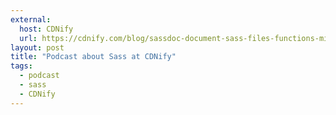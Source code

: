 ```yaml
---
external:
  host: CDNify
  url: https://cdnify.com/blog/sassdoc-document-sass-files-functions-mixins/
layout: post
title: "Podcast about Sass at CDNify"
tags:
  - podcast
  - sass
  - CDNify
---
```

